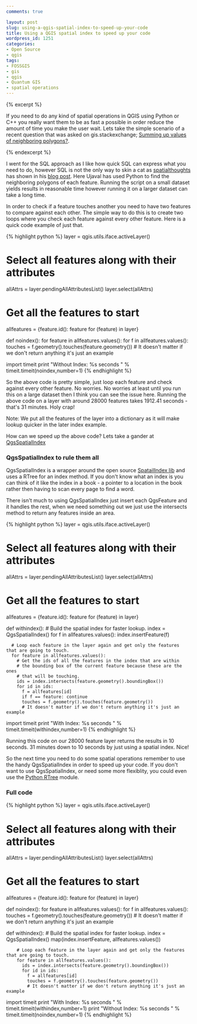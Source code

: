 ```yaml
---
comments: true

layout: post
slug: using-a-qgis-spatial-index-to-speed-up-your-code
title: Using a QGIS spatial index to speed up your code
wordpress_id: 1251
categories:
- Open Source
- qgis
tags:
- FOSSGIS
- gis
- qgis
- Quantum GIS
- spatial operations
---
```


{% excerpt %}

If you need to do any kind of spatial operations in QGIS using Python or C++ you really want them to be as fast a possible in order reduce the amount of time you make the user wait. Lets take the simple scenario of a recent question that was asked on gis.stackexchange; [Summing up values of neighboring polygons?](http://gis.stackexchange.com/questions/44832/how-to-sum-up-values-of-neighbouring-polygons).

{% endexcerpt %}

I went for the SQL approach as I like how quick SQL can express what you need to do, however SQL is not the only way to skin a cat as [spatialthoughts](http://gis.stackexchange.com/users/5160/spatialthoughts) has shown in his [blog post](http://qgistips.spatialthoughts.com/2012/12/find-neighbor-polygons-in-layer-in-qgis.html). Here Ujaval has used Python to find the neighboring polygons of each feature. Running the script on a small dataset yields results in reasonable time however running it on a larger dataset can take a long time.

In order to check if a feature touches another you need to have two features to compare against each other. The simple way to do this is to create two loops where you check each feature against every other feature. Here is a quick code example of just that.

{% highlight python %}
layer = qgis.utils.iface.activeLayer()
# Select all features along with their attributes
allAttrs = layer.pendingAllAttributesList()
layer.select(allAttrs)
# Get all the features to start
allfeatures = {feature.id(): feature for (feature) in layer}

def noindex():
    for feature in allfeatures.values():
        for f in allfeatures.values():
            touches = f.geometry().touches(feature.geometry())
            # It doesn't matter if we don't return anything it's just an example

import timeit
print "Without Index: %s seconds " % timeit.timeit(noindex,number=1)
{% endhighlight %}

So the above code is pretty simple, just loop each feature and check against every other feature. No worries. No worries at least until you run this on a large dataset then I think you can see the issue here. Running the above code on a layer with around 28000 features takes 1912.41 seconds - that's 31 minutes. Holy crap!

Note: We put all the features of the layer into a dictionary as it will make lookup quicker in the later index example.

How can we speed up the above code? Lets take a gander at [QgsSpatialIndex](http://www.qgis.org/api/classQgsSpatialIndex.html)

### QgsSpatialIndex to rule them all

QgsSpatialIndex is a wrapper around the open source [SpatailIndex lib](http://libspatialindex.github.com/) and uses a RTree for an index method. If you don't know what an index is you can think of it like the index in a book - a pointer to a location in the book rather then having to scan every page to find a word.

There isn't much to using QgsSpatialIndex just insert each QgsFeature and it handles the rest, when we need something out we just use the intersects method to return any features inside an area.

{% highlight python %}
  layer = qgis.utils.iface.activeLayer()
  # Select all features along with their attributes
  allAttrs = layer.pendingAllAttributesList()
  layer.select(allAttrs)
  # Get all the features to start
  allfeatures = {feature.id(): feature for (feature) in layer}

  def withindex():
      # Build the spatial index for faster lookup.
      index = QgsSpatialIndex()
      for f in allfeatures.values():
              index.insertFeature(f)

      # Loop each feature in the layer again and get only the features that are going to touch.
      for feature in allfeatures.values():
        # Get the ids of all the features in the index that are within
        # the bounding box of the current feature because these are the ones
        # that will be touching.
        ids = index.intersects(feature.geometry().boundingBox())
        for id in ids:
          f = allfeatures[id]
          if f == feature: continue
          touches = f.geometry().touches(feature.geometry())
          # It doesn't matter if we don't return anything it's just an example

  import timeit
  print "With Index: %s seconds " % timeit.timeit(withindex,number=1)
{% endhighlight %}

Running this code on our 28000 feature layer returns the results in 10 seconds. 31 minutes down to 10 seconds by just using a spatial index. Nice!

So the next time you need to do some spatial operations remember to use the handy QgsSpatialIndex in order to speed up your code. If you don't want to use QgsSpatialIndex, or need some more flexiblity, you could even use the [Python RTree](http://toblerity.github.com/rtree/index.html) module.

### Full code

{% highlight python %}
  layer = qgis.utils.iface.activeLayer()

  # Select all features along with their attributes
  allAttrs = layer.pendingAllAttributesList()
  layer.select(allAttrs)
  # Get all the features to start
  allfeatures = {feature.id(): feature for (feature) in layer}

  def noindex():
    	for feature in allfeatures.values():
    		for f in allfeatures.values():
    			touches = f.geometry().touches(feature.geometry())
    			# It doesn't matter if we don't return anything it's just an example

  def withindex():
    	# Build the spatial index for faster lookup.
    	index = QgsSpatialIndex()
    	map(index.insertFeature, allfeatures.values())

    	# Loop each feature in the layer again and get only the features that are going to touch.
    	for feature in allfeatures.values():
    	  ids = index.intersects(feature.geometry().boundingBox())
    	  for id in ids:
    	    f = allfeatures[id]
    	    touches = f.geometry().touches(feature.geometry())
    	    # It doesn't matter if we don't return anything it's just an example

  import timeit
  print "With Index: %s seconds " % timeit.timeit(withindex,number=1)
  print "Without Index: %s seconds " % timeit.timeit(noindex,number=1)
{% endhighlight %}


